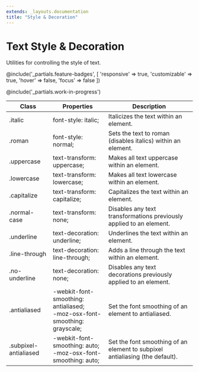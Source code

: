 ```yaml
---
extends: _layouts.documentation
title: "Style & Decoration"
---
```


# Text Style & Decoration

<div class="text-xl text-slate-light mb-4">
    Utilities for controlling the style of text.
</div>

@include('_partials.feature-badges', [
    'responsive' => true,
    'customizable' => true,
    'hover' => false,
    'focus' => false
])

@include('_partials.work-in-progress')

<div class="border-t border-grey-lighter">
    <table class="w-full text-left" style="border-collapse: collapse;">
        <colgroup>
            <col class="w-1/5">
            <col class="w-2/5">
            <col>
        </colgroup>
        <thead>
          <tr>
              <th class="text-sm font-semibold text-grey-darker p-2 bg-grey-lightest">Class</th>
              <th class="text-sm font-semibold text-grey-darker p-2 bg-grey-lightest">Properties</th>
              <th class="text-sm font-semibold text-grey-darker p-2 bg-grey-lightest">Description</th>
          </tr>
        </thead>
        <tbody class="align-baseline">
            <tr>
                <td class="p-2 border-t border-smoke font-mono text-xs text-purple-dark">.italic</td>
                <td class="p-2 border-t border-smoke font-mono text-xs text-blue-dark">font-style: italic;</td>
                <td class="p-2 border-t border-smoke text-sm text-grey-darker">Italicizes the text within an element.</td>
            </tr>
            <tr>
                <td class="p-2 border-t border-smoke-light font-mono text-xs text-purple-dark">.roman</td>
                <td class="p-2 border-t border-smoke-light font-mono text-xs text-blue-dark">font-style: normal;</td>
                <td class="p-2 border-t border-smoke-light text-sm text-grey-darker">Sets the text to roman (disables italics) within an element.</td>
            </tr>
            <tr>
                <td class="p-2 border-t border-smoke-light font-mono text-xs text-purple-dark">.uppercase</td>
                <td class="p-2 border-t border-smoke-light font-mono text-xs text-blue-dark">text-transform: uppercase;</td>
                <td class="p-2 border-t border-smoke-light text-sm text-grey-darker">Makes all text uppercase within an element.</td>
            </tr>
            <tr>
                <td class="p-2 border-t border-smoke-light font-mono text-xs text-purple-dark">.lowercase</td>
                <td class="p-2 border-t border-smoke-light font-mono text-xs text-blue-dark">text-transform: lowercase;</td>
                <td class="p-2 border-t border-smoke-light text-sm text-grey-darker">Makes all text lowercase within an element.</td>
            </tr>
            <tr>
                <td class="p-2 border-t border-smoke-light font-mono text-xs text-purple-dark">.capitalize</td>
                <td class="p-2 border-t border-smoke-light font-mono text-xs text-blue-dark">text-transform: capitalize;</td>
                <td class="p-2 border-t border-smoke-light text-sm text-grey-darker">Capitalizes the text within an element.</td>
            </tr>
            <tr>
                <td class="p-2 border-t border-smoke-light font-mono text-xs text-purple-dark">.normal-case</td>
                <td class="p-2 border-t border-smoke-light font-mono text-xs text-blue-dark">text-transform: none;</td>
                <td class="p-2 border-t border-smoke-light text-sm text-grey-darker">Disables any text transformations previously applied to an element.</td>
            </tr>
            <tr>
                <td class="p-2 border-t border-smoke-light font-mono text-xs text-purple-dark">.underline</td>
                <td class="p-2 border-t border-smoke-light font-mono text-xs text-blue-dark">text-decoration: underline;</td>
                <td class="p-2 border-t border-smoke-light text-sm text-grey-darker">Underlines the text within an element.</td>
            </tr>
            <tr>
                <td class="p-2 border-t border-smoke-light font-mono text-xs text-purple-dark">.line-through</td>
                <td class="p-2 border-t border-smoke-light font-mono text-xs text-blue-dark">text-decoration: line-through;</td>
                <td class="p-2 border-t border-smoke-light text-sm text-grey-darker">Adds a line through the text within an element.</td>
            </tr>
            <tr>
                <td class="p-2 border-t border-smoke-light font-mono text-xs text-purple-dark">.no-underline</td>
                <td class="p-2 border-t border-smoke-light font-mono text-xs text-blue-dark">text-decoration: none;</td>
                <td class="p-2 border-t border-smoke-light text-sm text-grey-darker">Disables any text decorations previously applied to an element.</td>
            </tr>
            <tr>
                <td class="p-2 border-t border-smoke-light font-mono text-xs text-purple-dark">.antialiased</td>
                <td class="p-2 border-t border-smoke-light font-mono text-xs text-blue-dark">
                    -webkit-font-smoothing: antialiased;<br>
                    -moz-osx-font-smoothing: grayscale;
                </td>
                <td class="p-2 border-t border-smoke-light text-sm text-grey-darker">Set the font smoothing of an element to antialiased.</td>
            </tr>
            <tr>
                <td class="p-2 border-t border-smoke-light font-mono text-xs text-purple-dark">.subpixel-antialiased</td>
                <td class="p-2 border-t border-smoke-light font-mono text-xs text-blue-dark">
                    -webkit-font-smoothing: auto;<br>
                    -moz-osx-font-smoothing: auto;
                </td>
                <td class="p-2 border-t border-smoke-light text-sm text-grey-darker">Set the font smoothing of an element to subpixel antialiasing (the default).</td>
            </tr>
        </tbody>
    </table>
</div>
